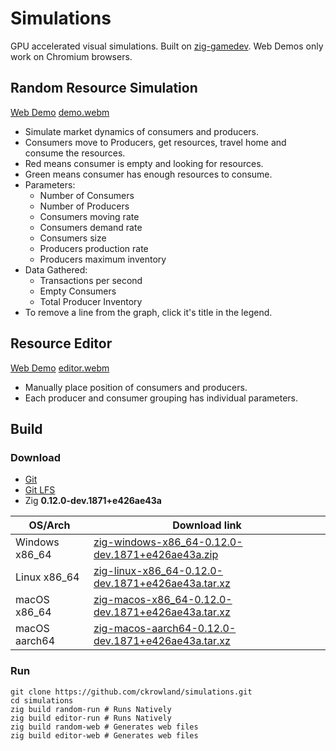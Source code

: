 # Simulations
GPU accelerated visual simulations.
Built on [zig-gamedev](https://github.com/michal-z/zig-gamedev/).
Web Demos only work on Chromium browsers.

## Random Resource Simulation
[Web Demo](https://connorrowland.me/random/)
[demo.webm](https://user-images.githubusercontent.com/95145274/202062756-61222967-26ee-41e1-ba2b-fb9d7d2d41a1.webm)

- Simulate market dynamics of consumers and producers.
- Consumers move to Producers, get resources, travel home and consume the resources.
- Red means consumer is empty and looking for resources.
- Green means consumer has enough resources to consume.
- Parameters:
  - Number of Consumers
  - Number of Producers
  - Consumers moving rate
  - Consumers demand rate
  - Consumers size
  - Producers production rate
  - Producers maximum inventory
- Data Gathered:
  - Transactions per second
  - Empty Consumers
  - Total Producer Inventory
- To remove a line from the graph, click it's title in the legend.

## Resource Editor
[Web Demo](https://connorrowland.me/editor/)
[editor.webm](https://github.com/ckrowland/simulations/assets/95145274/2c21762f-0dd2-4a00-8d2e-0aad38e83c78)

- Manually place position of consumers and producers.
- Each producer and consumer grouping has individual parameters.


## Build

### Download
- [Git](https://git-scm.com/)
- [Git LFS](https://git-lfs.github.com/)
- Zig **0.12.0-dev.1871+e426ae43a** 

| OS/Arch         | Download link               |
| --------------- | --------------------------- |
| Windows x86_64  | [zig-windows-x86_64-0.12.0-dev.1871+e426ae43a.zip](https://ziglang.org/builds/zig-windows-x86_64-0.12.0-dev.1871+e426ae43a.zip) |
| Linux x86_64    | [zig-linux-x86_64-0.12.0-dev.1871+e426ae43a.tar.xz](https://ziglang.org/builds/zig-linux-x86_64-0.12.0-dev.1871+e426ae43a.tar.xz) |
| macOS x86_64    | [zig-macos-x86_64-0.12.0-dev.1871+e426ae43a.tar.xz](https://ziglang.org/builds/zig-macos-x86_64-0.12.0-dev.1871+e426ae43a.tar.xz) |
| macOS aarch64   | [zig-macos-aarch64-0.12.0-dev.1871+e426ae43a.tar.xz](https://ziglang.org/builds/zig-macos-aarch64-0.12.0-dev.1871+e426ae43a.tar.xz) |

### Run
```
git clone https://github.com/ckrowland/simulations.git
cd simulations
zig build random-run # Runs Natively
zig build editor-run # Runs Natively
zig build random-web # Generates web files
zig build editor-web # Generates web files
```
